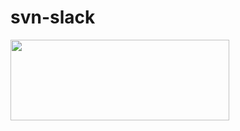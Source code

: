 # svn-slack

<img style="width:350px; height:129px;" src="https://slack-files.com/files-tmb/T04G0EY86-F055YPCAR-ec7229080b/svnslack_360.png">

